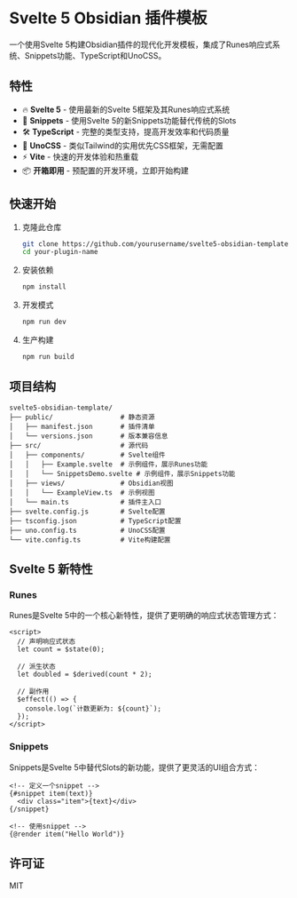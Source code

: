 # Svelte 5 Obsidian 插件模板

一个使用Svelte 5构建Obsidian插件的现代化开发模板，集成了Runes响应式系统、Snippets功能、TypeScript和UnoCSS。

## 特性

- 🔥 **Svelte 5** - 使用最新的Svelte 5框架及其Runes响应式系统
- 🧩 **Snippets** - 使用Svelte 5的新Snippets功能替代传统的Slots
- 🛠️ **TypeScript** - 完整的类型支持，提高开发效率和代码质量
- 🎨 **UnoCSS** - 类似Tailwind的实用优先CSS框架，无需配置
- ⚡ **Vite** - 快速的开发体验和热重载
- 📦 **开箱即用** - 预配置的开发环境，立即开始构建

## 快速开始

1. 克隆此仓库
   ```bash
   git clone https://github.com/yourusername/svelte5-obsidian-template.git your-plugin-name
   cd your-plugin-name
   ```

2. 安装依赖
   ```bash
   npm install
   ```

3. 开发模式
   ```bash
   npm run dev
   ```

4. 生产构建
   ```bash
   npm run build
   ```

## 项目结构

```
svelte5-obsidian-template/
├── public/                 # 静态资源
│   ├── manifest.json       # 插件清单
│   └── versions.json       # 版本兼容信息
├── src/                    # 源代码
│   ├── components/         # Svelte组件
│   │   ├── Example.svelte  # 示例组件，展示Runes功能
│   │   └── SnippetsDemo.svelte # 示例组件，展示Snippets功能
│   ├── views/              # Obsidian视图
│   │   └── ExampleView.ts  # 示例视图
│   └── main.ts             # 插件主入口
├── svelte.config.js        # Svelte配置
├── tsconfig.json           # TypeScript配置
├── uno.config.ts           # UnoCSS配置
└── vite.config.ts          # Vite构建配置
```

## Svelte 5 新特性

### Runes

Runes是Svelte 5中的一个核心新特性，提供了更明确的响应式状态管理方式：

```svelte
<script>
  // 声明响应式状态
  let count = $state(0);
  
  // 派生状态
  let doubled = $derived(count * 2);
  
  // 副作用
  $effect(() => {
    console.log(`计数更新为: ${count}`);
  });
</script>
```

### Snippets

Snippets是Svelte 5中替代Slots的新功能，提供了更灵活的UI组合方式：

```svelte
<!-- 定义一个snippet -->
{#snippet item(text)}
  <div class="item">{text}</div>
{/snippet}

<!-- 使用snippet -->
{@render item("Hello World")}
```

## 许可证

MIT 